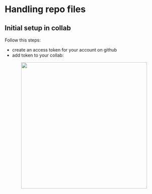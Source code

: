 # Handling repo files
## Initial setup in collab
Follow this steps:
- create an access token for your account on github
- add token to your collab:
<p align="center">
  <img src="https://github.com/jadrzy/PythonForMachineLearning/blob/main/images/Token.png" 
       width=400/>
</p>

